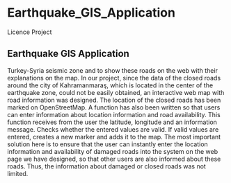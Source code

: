 # Earthquake_GIS_Application
 Licence Project
 
 ## Earthquake GIS Application
Turkey-Syria seismic zone and to show these roads on the web with their explanations on the map. In our project, since the data of the closed roads around the city of Kahramanmaraş, which is located in the center of the earthquake zone, could not be easily obtained, an interactive web map with road information was designed. The location of the closed roads has been marked on OpenStreetMap.
A function has also been written so that users can enter information about location information and road availability. This function receives from the user the latitude, longitude and an information message. Checks whether the entered values are valid. If valid values are entered, creates a new marker and adds it to the map.
The most important solution here is to ensure that the user can instantly enter the location information and availability of damaged roads into the system on the web page we have designed, so that other users are also informed about these roads. Thus, the information about damaged or closed roads was not limited.

